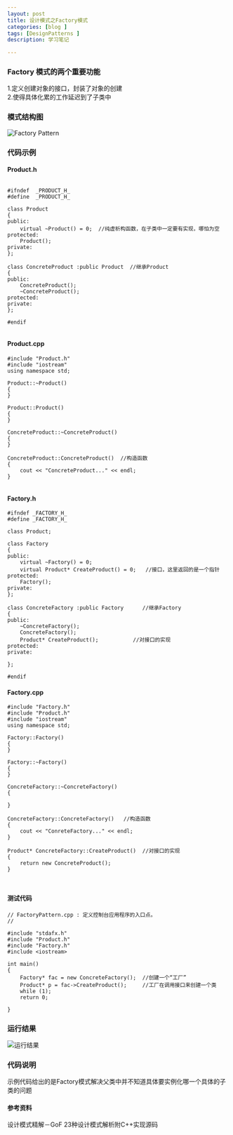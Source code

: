 ```yaml
---
layout: post
title: 设计模式之Factory模式
categories: [blog ]
tags: [DesignPatterns ]
description: 学习笔记

---
```


### Factory 模式的两个重要功能
1.定义创建对象的接口，封装了对象的创建  
2.使得具体化累的工作延迟到了子类中
  
### 模式结构图
![Factory Pattern](https://cnlg.github.io/images/DesignPatters/factoryPattern/Factory.png)

### 代码示例

#### Product.h

```

#ifndef  _PRODUCT_H_
#define  _PRODUCT_H_

class Product
{
public:
	virtual ~Product() = 0;  //纯虚析构函数，在子类中一定要有实现，哪怕为空
protected:
	Product();
private:
};

class ConcreteProduct :public Product  //继承Product
{
public:	
	ConcreteProduct();
	~ConcreteProduct();
protected:
private:
};

#endif


```

#### Product.cpp

```
#include "Product.h"
#include "iostream"
using namespace std;

Product::~Product()
{
}

Product::Product()
{
}

ConcreteProduct::~ConcreteProduct()
{
}

ConcreteProduct::ConcreteProduct()  //构造函数
{
	cout << "ConcreteProduct..." << endl;
}


```

#### Factory.h

```
#ifndef _FACTORY_H_
#define _FACTORY_H_

class Product;

class Factory
{
public:	
	virtual ~Factory() = 0;    
	virtual Product* CreateProduct() = 0;   //接口，这里返回的是一个指针
protected:
	Factory();
private:
};
 
class ConcreteFactory :public Factory      //继承Factory
{
public:
	~ConcreteFactory();
	ConcreteFactory();
	Product* CreateProduct();           //对接口的实现
protected:
private:

};

#endif

```

#### Factory.cpp

```
#include "Factory.h"
#include "Product.h"
#include "iostream"
using namespace std;

Factory::Factory()
{
}

Factory::~Factory()
{
}

ConcreteFactory::~ConcreteFactory()
{

}

ConcreteFactory::ConcreteFactory()   //构造函数
{
	cout << "ConreteFactory..." << endl;
}

Product* ConcreteFactory::CreateProduct()  //对接口的实现
{
	return new ConcreteProduct();
}



```

#### 测试代码

```
// FactoryPattern.cpp : 定义控制台应用程序的入口点。
//

#include "stdafx.h"
#include "Product.h"
#include "Factory.h"
#include <iostream>

int main()
{
	Factory* fac = new ConcreteFactory();  //创建一个“工厂”
	Product* p = fac->CreateProduct();     //工厂在调用接口来创建一个类
	while (1);
	return 0;

}

```

### 运行结果
![运行结果](https://cnlg.github.io/images/DesignPatters/factoryPattern/yunxing.png)

### 代码说明
示例代码给出的是Factory模式解决父类中并不知道具体要实例化哪一个具体的子类的问题

#### 参考资料
设计模式精解－GoF 23种设计模式解析附C++实现源码



